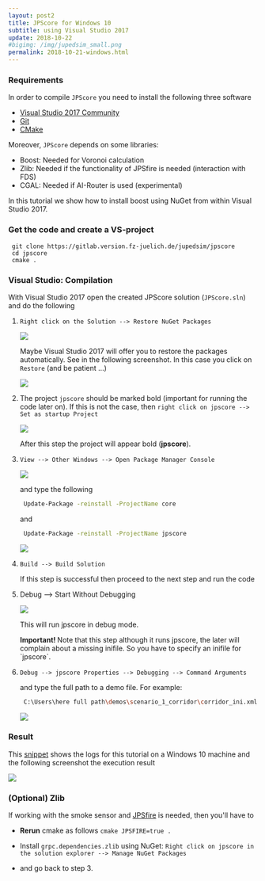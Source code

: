 ```yaml
---
layout: post2
title: JPScore for Windows 10
subtitle: using Visual Studio 2017
update: 2018-10-22
#bigimg: /img/jupedsim_small.png
permalink: 2018-10-21-windows.html
---
```


### Requirements

In order to compile `JPScore` you need to install the following three software
- [Visual Studio 2017 Community](https://visualstudio.microsoft.com/downloads/)
- [Git](https://git-scm.com/downloads)
- [CMake](https://cmake.org/download/)

Moreover, `JPScore` depends on some libraries:

- Boost: Needed for Voronoi calculation
- Zlib: Needed if the functionality of JPSfire is needed (interaction with FDS)
- CGAL: Needed if AI-Router is used (experimental)

In this tutorial we show how to install boost using NuGet from within Visual Studio 2017.

### Get the code and create a VS-project

```shell
 git clone https://gitlab.version.fz-juelich.de/jupedsim/jpscore
 cd jpscore
 cmake .
```

### Visual Studio: Compilation

With Visual Studio 2017 open the created JPScore solution (`JPScore.sln`)
and do the following

1. `Right click on the Solution --> Restore NuGet Packages`

    <img src="{{ site.baseurl }}/img/restore.png"/>

    Maybe Visual Studio 2017 will offer you to restore the packages automatically. See in the following screenshot.
    In this case you click on `Restore` (and be patient ...)

    <img src="{{ site.baseurl }}/img/restore_default.png" />

2. The project `jpscore` should be marked bold (important for running the code later on).
   If this is not the case, then `right click on jpscore --> Set as startup Project`

    <img src="{{ site.baseurl }}/img/startproject.png" />

    After this step the project will appear bold  (**jpscore**).
3. `View --> Other Windows --> Open Package Manager Console`

    <img src="{{ site.baseurl }}/img/manager.png"  />

    and type the following

   ```bash
    Update-Package -reinstall -ProjectName core
   ```

   and

   ```bash
    Update-Package -reinstall -ProjectName jpscore
    ```

    <img src="{{ site.baseurl }}/img/nuget.png"  />

4. `Build --> Build Solution`

    If this step is successful then proceed to the next step and run the code

5. Debug --> Start Without Debugging

   <img src="{{ site.baseurl }}/img/run.png" />

    This will run jpscore in debug mode.

   <div class="alert alert-info">
    <strong>Important! </strong>Note that this step although it runs jpscore,
    the later will complain about a missing inifile.
    So you have to specify an inifile for `jpscore`.
   </div>

6.  `Debug --> jpscore Properties --> Debugging --> Command Arguments`

    and type the full path to a demo file. For example:
    ```bash
     C:\Users\here full path\demos\scenario_1_corridor\corridor_ini.xml
    ```

    <img src="{{ site.baseurl }}/img/cmdarg.png" />

### Result

This [snippet](https://gitlab.version.fz-juelich.de/snippets/44) shows the logs for this tutorial on a Windows 10 machine and the following screenshot the execution result

<img src="{{ site.baseurl }}/img/runjpscore.png" />


### (Optional) Zlib

If working with the smoke sensor and [JPSfire](https://gitlab.version.fz-juelich.de/jupedsim/jpsfire/wikis/home) is needed, then you'll have to

- **Rerun** cmake as follows `cmake JPSFIRE=true .`

- Install `grpc.dependencies.zlib` using NuGet:
   `Right click on jpscore in the solution explorer --> Manage NuGet Packages`

- and go back to step 3.
